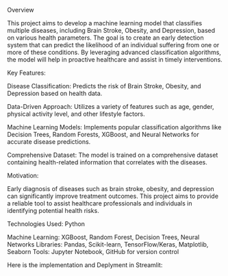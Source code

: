 Overview

This project aims to develop a machine learning model that classifies multiple diseases, including Brain Stroke, Obesity, and Depression, based on various health parameters. 
The goal is to create an early detection system that can predict the likelihood of an individual suffering from one or more of these conditions. 
By leveraging advanced classification algorithms, the model will help in proactive healthcare and assist in timely interventions.

Key Features:

Disease Classification: Predicts the risk of Brain Stroke, Obesity, and Depression based on health data.

Data-Driven Approach: Utilizes a variety of features such as age, gender, physical activity level, and other lifestyle factors.

Machine Learning Models: Implements popular classification algorithms like Decision Trees, Random Forests, XGBoost, and Neural Networks for accurate disease predictions.

Comprehensive Dataset: The model is trained on a comprehensive dataset containing health-related information that correlates with the diseases.

Motivation:

Early diagnosis of diseases such as brain stroke, obesity, and depression can significantly improve treatment outcomes. This project aims to provide a reliable tool to assist healthcare professionals and individuals in identifying potential health risks.

Technologies Used:
Python

Machine Learning: XGBoost, Random Forest, Decision Trees, Neural Networks
Libraries: Pandas, Scikit-learn, TensorFlow/Keras, Matplotlib, Seaborn
Tools: Jupyter Notebook, GitHub for version control

Here is the implementation and Deplyment in Streamlit:
